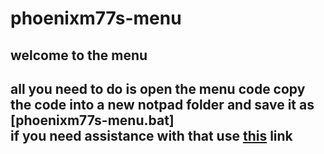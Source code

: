 # phoenixm77s-menu
## welcome to the menu  

all you need to do is open the menu code copy the code into a new notpad folder and save it as [phoenixm77s-menu.bat]<br>if you need assistance with that use [this](https://www.tutorialspoint.com/batch_script/batch_script_files.htm) link
---
